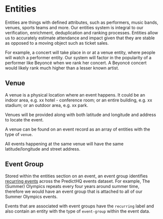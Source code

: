 # Entities

Entities are things with defined attributes, such as performers, music bands, venues, sports teams and more. Our entities system is integral to our verification, enrichment, deduplication and ranking processes. Entities allow us to accurately estimate attendance and impact given that they are stable as opposed to a moving object such as ticket sales.

For example, a concert will take place in or at a venue entity, where people will watch a performer entity. Our system will factor in the popularity of a performer like Beyoncé when we rank her concert. A Beyoncé concert would likely rank much higher than a lesser known artist.

## **Venue**

A venue is a physical location where an event happens. It could be an indoor area, e.g. xx hotel - conference room; or an entire building, e.g. xx stadium; or an outdoor area, e.g. xx park.

Venues will be provided along with both latitude and longitude and address to locate the event.

A venue can be found on an event record as an array of entities with the type of `venue`.

All events happening at the same venue will have the same latitude/longitude and street address.

## **Event Group**

Stored within the entities section on an event, an event group identifies [recurring events](../guides/date-and-time-guides/working-with-recurring-events.md) across the PredictHQ events dataset. For example, The (Summer) Olympics repeats every four years around summer time, therefore we would have an event group that is attached to all of our Summer Olympics events.

Events that are associated with event groups have the `recurring` label and also contain an entity with the type of `event-group` within the event data.
